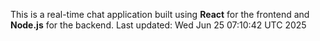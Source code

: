 This is a real-time chat application built using **React** for the frontend and **Node.js** for the backend.
Last updated: Wed Jun 25 07:10:42 UTC 2025
